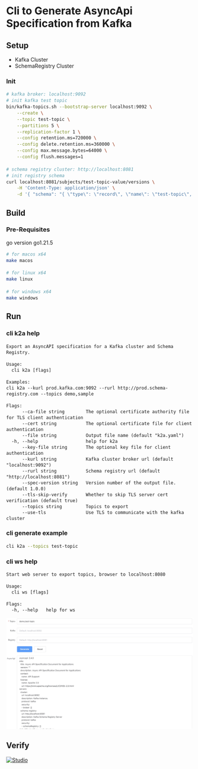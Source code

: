# Cli to Generate AsyncApi Specification from Kafka

## Setup
- Kafka Cluster
- SchemaRegistry Cluster

### Init
```bash
# kafka broker: localhost:9092
# init kafka test topic
bin/kafka-topics.sh --bootstrap-server localhost:9092 \
    --create \
    --topic test-topic \
    --partitions 5 \
    --replication-factor 1 \
    --config retention.ms=720000 \
    --config delete.retention.ms=360000 \
    --config max.message.bytes=64000 \
    --config flush.messages=1

# schema registry cluster: http://localhost:8081
# init registry schema
curl localhost:8081/subjects/test-topic-value/versions \
    -H 'Content-Type: application/json' \
    -d '{ "schema": "{ \"type\": \"record\", \"name\": \"test-topic\", \"fields\": [ { \"type\": \"string\", \"name\": \"field1\" }, { \"type\": \"int\", \"name\": \"field2\", \"default\": 0}] }", "schemaType": "AVRO"}'    
```

## Build

### Pre-Requisites
go version go1.21.5


```bash
# for macos x64
make macos

# for linux x64
make linux

# for windows x64
make windows
```

## Run

### cli k2a help
```
Export an AsyncAPI specification for a Kafka cluster and Schema Registry.

Usage:
  cli k2a [flags]

Examples:
cli k2a --kurl prod.kafka.com:9092 --rurl http://prod.schema-registry.com --topics demo,sample

Flags:
      --ca-file string        The optional certificate authority file for TLS client authentication
      --cert string           The optional certificate file for client authentication
      --file string           Output file name (default "k2a.yaml")
  -h, --help                  help for k2a
      --key-file string       The optional key file for client authentication
      --kurl string           Kafka cluster broker url (default "localhost:9092")
      --rurl string           Schema registry url (default "http://localhost:8081")
      --spec-version string   Version number of the output file. (default 1.0.0)
      --tls-skip-verify       Whether to skip TLS server cert verification (default true)
      --topics string         Topics to export
      --use-tls               Use TLS to communicate with the kafka cluster

```

### cli generate example
```bash
cli k2a --topics test-topic

```

### cli ws help
```
Start web server to export topics, browser to localhost:8080

Usage:
  cli ws [flags]

Flags:
  -h, --help   help for ws
```

![ws](docs/ws.jpg)


## Verify
[![Studio](https://studio.asyncapi.com/img/logo-studio.svg)](https://studio.asyncapi.com/)
